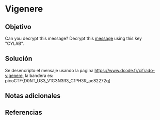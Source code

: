 # Vigenere 

## Objetivo
Can you decrypt this message? Decrypt this [message](https://artifacts.picoctf.net/c/158/cipher.txt) using this key "CYLAB".

## Solución
Se desencripto el mensaje usando la pagina https://www.dcode.fr/cifrado-vigenere, la bandera es: picoCTF{D0NT_US3_V1G3N3R3_C1PH3R_ae82272q}


## Notas adicionales


## Referencias
